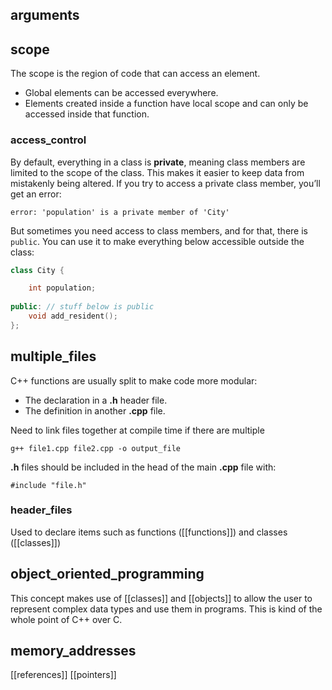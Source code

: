 ## arguments

## scope

The scope is the region of code that can access an element.

- Global elements can be accessed  everywhere.
- Elements created inside a function have local scope and can only be accessed inside that function. 

### access_control

By default, everything in a class is **private**, meaning class members are limited to the scope of the class. This makes it easier to keep data from mistakenly being altered. If you try to access a private class member, you’ll get an error:

```error
error: 'population' is a private member of 'City'
```

But sometimes you need access to class members, and for that, there is `public`. You can use it to make everything below accessible outside the class:

```cpp
class City {

	int population;  
	
public: // stuff below is public  
	void add_resident(); 
};
```

## multiple_files

C++ functions are usually split to make code more modular:

-   The declaration in a **.h** header file.
-   The definition in another **.cpp** file.

Need to link files together at compile time if there are multiple

```
g++ file1.cpp file2.cpp -o output_file 
```

**.h** files should be included in the head of the main **.cpp** file with:

```
#include "file.h"
```

### header_files

Used to declare items such as functions ([[functions]]) and classes ([[classes]])


## object_oriented_programming

This concept makes use of [[classes]] and [[objects]] to allow the user to represent complex data types and use them in programs. This is kind of the whole point of C++ over C.

## memory_addresses

[[references]] [[pointers]]
